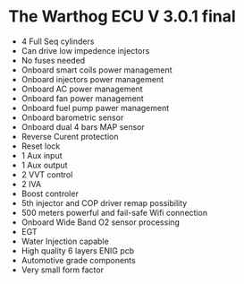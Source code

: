 # The Warthog ECU V 3.0.1 final

- 4 Full Seq cylinders
- Can drive low impedence injectors
- No fuses needed
- Onboard smart coils power management
- Onboard injectors power management
- Onboard AC power management
- Onboard fan power management
- Onboard fuel pump pawer management
- Onboard barometric sensor
- Onboard dual 4 bars MAP sensor
- Reverse Curent protection
- Reset lock
- 1 Aux input
- 1 Aux output
- 2 VVT control
- 2 IVA
- Boost controler
- 5th injector and COP driver remap possibility
- 500 meters powerful and fail-safe Wifi connection
- Onboard Wide Band O2 sensor processing
- EGT
- Water Injection capable
- High quality 6 layers ENIG pcb
- Automotive grade components
- Very small form factor
